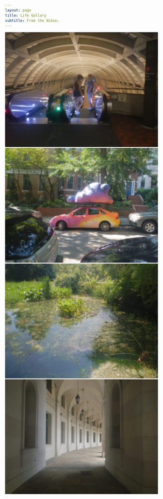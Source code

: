 ```yaml
---
layout: page
title: Life Gallary
subtitle: From the Nikon.
---
```


![august2023-1](assets/img/august_2023/DSCN1680.JPG)
![august2023-2](assets/img/august_2023/DSCN1682.JPG)
![august2023-3](assets/img/august_2023/DSCN1695.JPG)
![august2023-4](assets/img/august_2023/DSCN1701.JPG)
